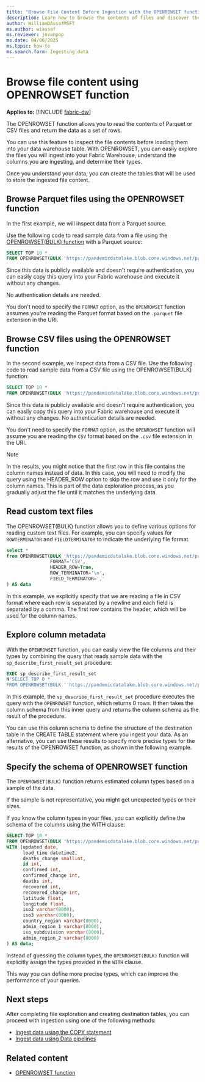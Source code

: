 ```yaml
---
title: "Browse File Content Before Ingestion with the OPENROWSET function"
description: Learn how to browse the contents of files and discover their schema using the OPENROWSET function before ingesting them into a Warehouse in Microsoft Fabric.
author: WilliamDAssafMSFT
ms.author: wiassaf
ms.reviewer: jovanpop
ms.date: 04/06/2025
ms.topic: how-to
ms.search.form: Ingesting data
---
```


# Browse file content using OPENROWSET function

**Applies to:** [!INCLUDE [fabric-dw](includes/applies-to-version/fabric-dw.md)]

The OPENROWSET function allows you to read the contents of Parquet or CSV files and return the data as a set of rows. 

You can use this feature to inspect the file contents before loading them into your data warehouse table. With OPENROWSET, you can easily explore the files you will ingest into your Fabric Warehouse, understand the columns you are ingesting, and determine their types. 

Once you understand your data, you can create the tables that will be used to store the ingested file content. 

## Browse Parquet files using the OPENROWSET function

In the first example, we will inspect data from a Parquet source.

Use the following code to read sample data from a file using the [OPENROWSET(BULK) function](/sql/t-sql/functions/openrowset-transact-sql?view=fabric&preserve-view=true) with a Parquet source:

```sql
SELECT TOP 10 * 
FROM OPENROWSET(BULK 'https://pandemicdatalake.blob.core.windows.net/public/curated/covid-19/bing_covid-19_data/latest/bing_covid-19_data.parquet') AS data
```

Since this data is publicly available and doesn't require authentication, you can easily copy this query into your Fabric warehouse and execute it without any changes.

No authentication details are needed.

You don't need to specify the `FORMAT` option, as the `OPENROWSET` function assumes you're reading the Parquet format based on the `.parquet` file extension in the URI.

## Browse CSV files using the OPENROWSET function

In the second example, we inspect data from a CSV file. 
Use the following code to read sample data from a CSV file using the OPENROWSET(BULK) function:

```sql
SELECT TOP 10 * 
FROM OPENROWSET(BULK 'https://pandemicdatalake.blob.core.windows.net/public/curated/covid-19/bing_covid-19_data/latest/bing_covid-19_data.csv') AS data
```

Since this data is publicly available and doesn't require authentication, you can easily copy this query into your Fabric warehouse and execute it without any changes. No authentication details are needed.

You don't need to specify the `FORMAT` option, as the `OPENROWSET` function will assume you are reading the `CSV` format based on the `.csv` file extension in the URI.

> [!Note]
> In the results, you might notice that the first row in this file contains the column names instead of data. In this case, you will need to modify the query using the HEADER_ROW option to skip the row and use it only for the column names. This is part of the data exploration process, as you gradually adjust the file until it matches the underlying data.

<a id="reading-custom-text-files"></a>

## Read custom text files

The OPENROWSET(BULK) function allows you to define various options for reading custom text files.
For example, you can specify values for `ROWTERMINATOR` and `FIELDTERMINATOR` to indicate the underlying file format.

```sql
select *
from OPENROWSET(BULK 'https://pandemicdatalake.blob.core.windows.net/public/curated/covid-19/bing_covid-19_data/latest/bing_covid-19_data.csv',
                FORMAT='CSV',
                HEADER_ROW=True,
                ROW_TERMINATOR='\n',
                FIELD_TERMINATOR=','
) AS data
```

In this example, we explicitly specify that we are reading a file in CSV format where each row is separated by a newline and each field is separated by a comma. The first row contains the header, which will be used for the column names.

## Explore column metadata

With the `OPENROWSET` function, you can easily view the file columns and their types by combining the query that reads sample data with the `sp_describe_first_result_set` procedure:

```sql
EXEC sp_describe_first_result_set 
N'SELECT TOP 0 * 
FROM OPENROWSET(BULK ''https://pandemicdatalake.blob.core.windows.net/public/curated/covid-19/bing_covid-19_data/latest/bing_covid-19_data.parquet'') AS data';
```

In this example, the `sp_describe_first_result_set` procedure executes the query with the `OPENROWSET` function, which returns 0 rows. 
It then takes the column schema from this inner query and returns the column schema as the result of the procedure.

You can use this column schema to define the structure of the destination table in the CREATE TABLE statement where you ingest your data.
As an alternative, you can use these results to specify more precise types for the results of the OPENROWSET function, 
as shown in the following example.

## Specify the schema of OPENROWSET function

The `OPENROWSET(BULK)` function returns estimated column types based on a sample of the data.

If the sample is not representative, you might get unexpected types or their sizes.

If you know the column types in your files, you can explicitly define the schema of the columns using the WITH clause:

```sql
SELECT TOP 10 * 
FROM OPENROWSET(BULK 'https://pandemicdatalake.blob.core.windows.net/public/curated/covid-19/bing_covid-19_data/latest/bing_covid-19_data.csv') AS data
WITH (updated date,
      load_time datetime2,
      deaths_change smallint,
      id int,
      confirmed int,
      confirmed_change int,
      deaths int,
      recovered int,
      recovered_change int,
      latitude float,
      longitude float,
      iso2 varchar(8000),
      iso3 varchar(8000),
      country_region varchar(8000),
      admin_region_1 varchar(8000),
      iso_subdivision varchar(8000),
      admin_region_2 varchar(8000)
) AS data;
```

Instead of guessing the column types, the `OPENROWSET(BULK)` function will explicitly assign the types provided in the `WITH` clause.

This way you can define more precise types, which can improve the performance of your queries.

## Next steps

After completing file exploration and creating destination tables, you can proceed with ingestion using one of the following methods:

- [Ingest data using the COPY statement](ingest-data-copy.md)
- [Ingest data using Data pipelines](ingest-data-pipelines.md)

## Related content

- [OPENROWSET function](/sql/t-sql/functions/openrowset-transact-sql?view=fabric&preserve-view=true)
